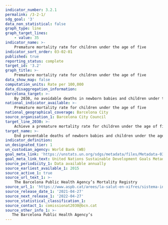```yaml
---
indicator_number: 3.2.1
permalink: /3-2-1/
sdg_goal: '3'
data_non_statistical: false
graph_type: line
graph_target_lines:
    - value: 35
indicator_name: >-
    Premature mortality rate for children under the age of five
indicator_sort_order: 03-02-01
published: true
reporting_status: complete
target_id: '3.2'
graph_title: >-
    Premature mortality rate for children under the age of five
data_show_map: false
computation_units: Rate per 100,000
data_disaggregation_information:
barcelona_target: >-
    By 2030, no avoidable deaths in newborn babies and children under the age of five
national_indicator_available: >-
    Premature mortality rate for children under the age of five
national_geographical_coverage: Barcelona City 
source_organisation_1: Barcelona City Council
target_line_2030: >-
    Achieve a premature mortality rate for children under the age of five of less than 35/100,000
target_name: >-
    End preventable deaths of newborn babies and children under the age of 5, with all countries aiming to reduce the neonatal mortality rate to at least as low as 12 out of every 1,000 live births, and under-5 mortality to at least as low as 25 out of every 1,000 live births
indicator_definition:
un_designated_tier: 1
un_custodian_agency: World Bank (WB)
goal_meta_link: 'https://unstats.un.org/sdgs/metadata/files/Metadata-03-02-01.pdf'
goal_meta_link_text: United Nations Sustainable Development Goals Metadata (pdf 894kB)
source_periodicity_1: Data available annually
source_earliest_available_1: 2015
source_active_1: true
source_url_text_1: >-
    The Barcelona Public Health Agency’s Mortality Registry
source_url_1: 'https://www.aspb.cat/arees/la-salut-en-xifres/sistema-informacio-mortalitat/'
source_release_date_1: '2021-04-27'
source_next_release_1: '2022-04-27'
source_statistical_classification_1: 
source_contact_1: comissionat2030@bcn.cat
source_other_info_1: >-
   The Barcelona Public Health Agency’s
---
```

